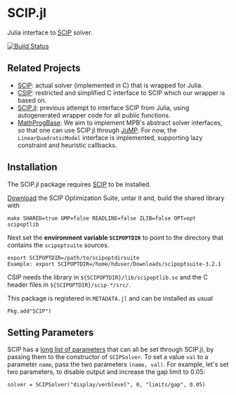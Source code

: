 # SCIP.jl
Julia interface to [SCIP](http://scip.zib.de) solver.

[![Build Status](https://travis-ci.org/SCIP-Interfaces/SCIP.jl.svg?branch=master)](https://travis-ci.org/SCIP-Interfaces/SCIP.jl)

## Related Projects

- [SCIP](http://scip.zib.de): actual solver (implemented in C) that is wrapped
  for Julia.
- [CSIP](https://github.com/SCIP-Interfaces/CSIP): restricted and simplified C
  interface to SCIP which our wrapper is based on.
- [SCIP.jl](https://github.com/ryanjoneil/SCIP.jl): previous attempt to
  interface SCIP from Julia, using autogenerated wrapper code for all public
  functions.
- [MathProgBase](https://github.com/JuliaOpt/MathProgBase.jl): We aim to
  implement MPB's abstract solver interfaces, so that one can use SCIP.jl
  through [JuMP](https://github.com/JuliaOpt/JuMP.jl). For now, the
  `LinearQuadraticModel` interface is implemented, supporting lazy constraint
  and heuristic callbacks.

## Installation

The SCIP.jl package requires [SCIP](http://scip.zib.de/) to be installed.

[Download](http://scip.zib.de/download.php?fname=scipoptsuite-3.2.1.tgz) the
SCIP Optimization Suite, untar it and, build the shared library with

```
make SHARED=true GMP=false READLINE=false ZLIB=false OPT=opt scipoptlib
```

Next set the **environment variable `SCIPOPTDIR`** to point to the directory that contains the `scipoptsuite` sources. 

```
export SCIPOPTDIR=/path/to/scipoptdirsuite
Example: export SCIPOPTDIR=/home/hduser/Downloads/scipoptsuite-3.2.1
```
CSIP needs the library in `${SCIPOPTDIR}/lib/scipoptlib.so` and the C header files in `${SCIPOPTDIR}/scip-*/src/`.

This package is registered in `METADATA.jl` and can be installed as usual

```
Pkg.add"SCIP")
```

## Setting Parameters

SCIP has a [long list of parameters](http://scip.zib.de/doc/html/PARAMETERS.php)
that can all be set through SCIP.jl, by passing them to the constructor of
`SCIPSolver`. To set a value `val` to a parameter `name`, pass the two
parameters `(name, val)`. For example, let's set two parameters, to disable
output and increase the gap limit to 0.05:
```
solver = SCIPSolver("display/verblevel", 0, "limits/gap", 0.05)
```
